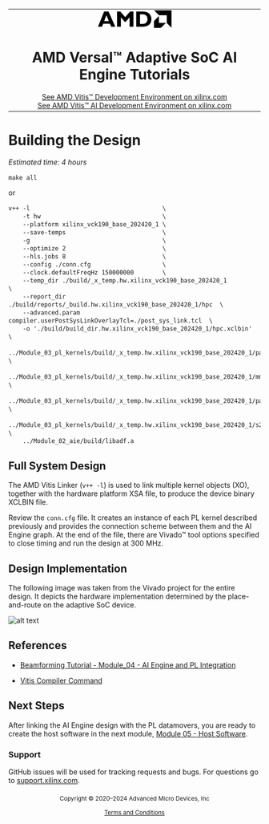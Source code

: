 ﻿<table class="sphinxhide" width="100%">
 <tr width="100%">
    <td align="center"><img src="https://raw.githubusercontent.com/Xilinx/Image-Collateral/main/xilinx-logo.png" width="30%"/><h1>AMD Versal™ Adaptive SoC AI Engine Tutorials</h1>
    <a href="https://www.xilinx.com/products/design-tools/vitis.html">See AMD Vitis™ Development Environment on xilinx.com</br></a>
    <a href="https://www.xilinx.com/products/design-tools/vitis/vitis-ai.html">See AMD Vitis™ AI Development Environment on xilinx.com</a>
    </td>
 </tr>
</table>

# Building the Design

*Estimated time: 4 hours*

```
make all
```
or
```
v++ -l                                     \
    -t hw                                  \
    --platform xilinx_vck190_base_202420_1 \
    --save-temps                           \
    -g                                     \
    --optimize 2                           \
    --hls.jobs 8                           \
    --config ./conn.cfg                    \
    --clock.defaultFreqHz 150000000        \
    --temp_dir ./build/_x_temp.hw.xilinx_vck190_base_202420_1               \
    --report_dir ./build/reports/_build.hw.xilinx_vck190_base_202420_1/hpc  \
    --advanced.param compiler.userPostSysLinkOverlayTcl=./post_sys_link.tcl  \
    -o './build/build_dir.hw.xilinx_vck190_base_202420_1/hpc.xclbin'        \
    ../Module_03_pl_kernels/build/_x_temp.hw.xilinx_vck190_base_202420_1/packet_sender.xo   \
    ../Module_03_pl_kernels/build/_x_temp.hw.xilinx_vck190_base_202420_1/mm2s_mp.xo          \
    ../Module_03_pl_kernels/build/_x_temp.hw.xilinx_vck190_base_202420_1/packet_receiver.xo \
    ../Module_03_pl_kernels/build/_x_temp.hw.xilinx_vck190_base_202420_1/s2mm_mp.xo          \
    ../Module_02_aie/build/libadf.a
```

## Full System Design

The AMD Vitis Linker (`v++ -l`) is used to link multiple kernel objects (XO), together with the hardware platform XSA file, to produce the device binary XCLBIN file.

Review the `conn.cfg` file. It creates an instance of each PL kernel described previously and provides the connection scheme between them and the AI Engine graph. At the end of the file, there are Vivado™ tool options specified to close timing and run the design at 300 MHz.

## Design Implementation

The following image was taken from the Vivado project for the entire design. It depicts the hardware implementation determined by the place-and-route on the adaptive SoC device.

![alt text](images/Nbody_Implemented_design.png)

## References

* [Beamforming Tutorial - Module_04 - AI Engine and PL Integration](https://github.com/Xilinx/Vitis-Tutorials/tree/master/AI_Engine_Development/Design_Tutorials/03-beamforming)

* [Vitis Compiler Command](https://docs.amd.com/r/en-US/ug1393-vitis-application-acceleration/v-Command)

## Next Steps

After linking the AI Engine design with the PL datamovers, you are ready to create the host software in the next module, [Module 05 - Host Software](../Module_05_host_sw).


### Support

GitHub issues will be used for tracking requests and bugs. For questions go to [support.xilinx.com](http://support.xilinx.com/).



<p class="sphinxhide" align="center"><sub>Copyright © 2020–2024 Advanced Micro Devices, Inc</sub></p>

<p class="sphinxhide" align="center"><sup><a href="https://www.amd.com/en/corporate/copyright">Terms and Conditions</a></sup></p>
